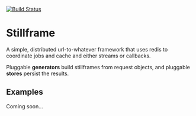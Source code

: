 [![Build Status](https://travis-ci.org/the-control-group/stillframe.svg)](https://travis-ci.org/the-control-group/stillframe)

Stillframe
==========
A simple, distributed url-to-whatever framework that uses redis to coordinate jobs and cache and either streams or callbacks.

Pluggable **generators** build stillframes from request objects, and pluggable **stores** persist the results.


Examples
--------
Coming soon...